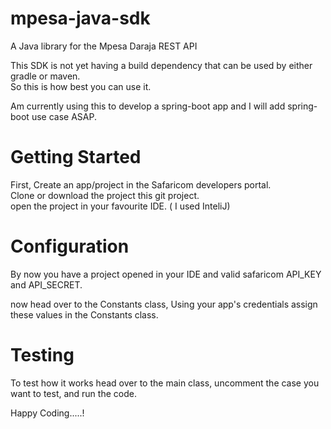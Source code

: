 # mpesa-java-sdk
A Java library for the Mpesa Daraja REST API


This SDK is not yet having a build dependency that can be used by either gradle or maven.<br/>
So this is how best you can use it.

Am currently using this to develop a spring-boot app and I will add spring-boot use case ASAP.

  <H1>Getting Started </h1>
  First, Create an app/project  in the Safaricom developers portal. <br/>
  Clone or download the project this git project.<br/>
  open the project in your favourite IDE. ( I used InteliJ) <br/>
  
  <H1>Configuration </H1>
  
  By now you have a project opened in your IDE and valid safaricom  API_KEY and API_SECRET.<br/>
  
  now head over to the Constants class, Using your app's credentials assign these values in the Constants class.<br/>
  
  <H1>Testing </H1>
  
  To test how it works head over to the main class, uncomment the case you want to test, and run the code.<br/>
  
  
  Happy Coding.....!
  
  
  
  
  
  
